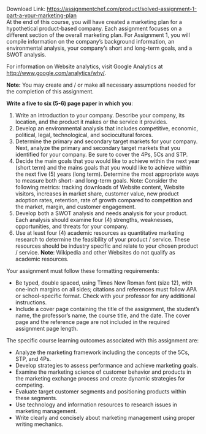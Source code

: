 Download Link: https://assignmentchef.com/product/solved-assignment-1-part-a-your-marketing-plan
<br>
At the end of this course, you will have created a marketing plan for a hypothetical product-based company. Each assignment focuses on a different section of the overall marketing plan. For Assignment 1, you will compile information on the company’s background information, an environmental analysis, your company’s short and long-term goals, and a SWOT analysis.

For information on Website analytics, visit Google Analytics at <a href="https://www.google.com/analytics/why/">http://www.google.com/analytics/why/</a>.

<strong>Note:</strong> You may create and / or make all necessary assumptions needed for the completion of this assignment.

<strong>Write a five to six (5-6) page paper in which you</strong>:

<ol>

 <li>Write an introduction to your company. Describe your company, its location, and the product it makes or the service it provides.</li>

 <li>Develop an environmental analysis that includes competitive, economic, political, legal, technological, and sociocultural forces.</li>

 <li>Determine the primary and secondary target markets for your company. Next, analyze the primary and secondary target markets that you identified for your company. Be sure to cover the 4Ps, 5Cs and STP.</li>

 <li>Decide the main goals that you would like to achieve within the next year (short term) and the mains goals that you would like to achieve within the next five (5) years (long term). Determine the most appropriate ways to measure both short- and long-term goals. Note: Consider the following metrics: tracking downloads of Website content, Website visitors, increases in market share, customer value, new product adoption rates, retention, rate of growth compared to competition and the market, margin, and customer engagement.</li>

 <li>Develop both a SWOT analysis and needs analysis for your product. Each analysis should examine four (4) strengths, weaknesses, opportunities, and threats for your company.</li>

 <li>Use at least four (4) academic resources as quantitative marketing research to determine the feasibility of your product / service. These resources should be industry specific and relate to your chosen product / service. <strong>Note</strong>: Wikipedia and other Websites do not qualify as academic resources.</li>

</ol>




Your assignment must follow these formatting requirements:

<ul>

 <li>Be typed, double spaced, using Times New Roman font (size 12), with one-inch margins on all sides; citations and references must follow APA or school-specific format. Check with your professor for any additional instructions.</li>

 <li>Include a cover page containing the title of the assignment, the student’s name, the professor’s name, the course title, and the date. The cover page and the reference page are not included in the required assignment page length.</li>

</ul>

The specific course learning outcomes associated with this assignment are:

<ul>

 <li>Analyze the marketing framework including the concepts of the 5Cs, STP, and 4Ps.</li>

 <li>Develop strategies to assess performance and achieve marketing goals.</li>

 <li>Examine the marketing science of customer behavior and products in the marketing exchange process and create dynamic strategies for competing.</li>

 <li>Evaluate target customer segments and positioning products within these segments.</li>

 <li>Use technology and information resources to research issues in marketing management.</li>

 <li>Write clearly and concisely about marketing management using proper writing mechanics.</li>

</ul>


